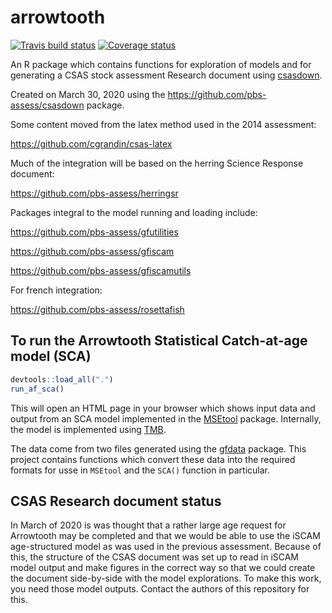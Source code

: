# arrowtooth

[![Travis build status](https://travis-ci.org/pbs-assess/arrowtooth.svg?branch=master)](https://travis-ci.org/pbs-assess/arrowtooth)
[![Coverage status](https://codecov.io/gh/pbs-assess/arrowtooth/branch/master/graph/badge.svg)](https://codecov.io/github/pbs-assess/arrowtooth?branch=master)

An R package which contains functions for exploration of models and for generating a CSAS stock assessment Research document using [csasdown](https://github.com/pbs-assess/csasdown).

Created on March 30, 2020 using the https://github.com/pbs-assess/csasdown package.

Some content moved from the latex method used in the 2014 assessment:

https://github.com/cgrandin/csas-latex

Much of the integration will be based on the herring Science Response document:

https://github.com/pbs-assess/herringsr

Packages integral to the model running and loading include:

https://github.com/pbs-assess/gfutilities

https://github.com/pbs-assess/gfiscam

https://github.com/pbs-assess/gfiscamutils

For french integration:

https://github.com/pbs-assess/rosettafish

## To run the Arrowtooth Statistical Catch-at-age model (SCA)

```r
devtools::load_all(".")
run_af_sca()
```

This will open an HTML page in your browser which shows input data and output from an SCA
model implemented in the [MSEtool](https://github.com/tcarruth/MSEtool) package. Internally,
the model is implemented using [TMB](https://github.com/kaskr/adcomp).

The data come from two files generated using the [gfdata](https://github.com/pbs-assess/gfdata) package. This project contains functions which convert these data into the required formats
for usse in `MSEtool` and the `SCA()` function in particular.

## CSAS Research document status
In March of 2020 is was thought that a rather large age request for Arrowtooth may be completed and that we would be able to use the iSCAM age-structured model as was used in the previous assessment. Because of this, the structure of the CSAS document was set up to read in iSCAM model output and make figures in the correct way so that we could create the document side-by-side with the model explorations. To make this work, you need those model outputs. Contact the authors of this repository for this.
